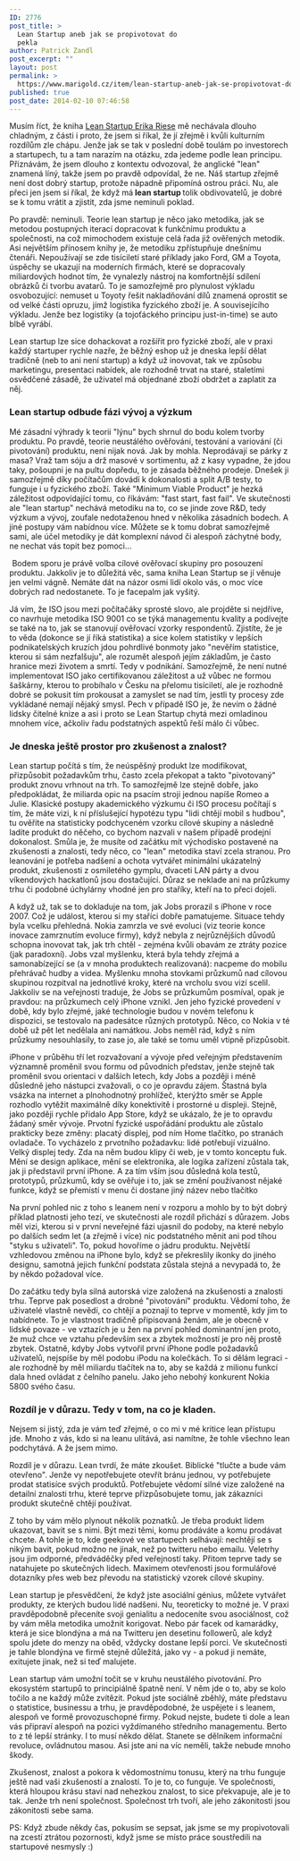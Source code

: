 ```yaml
---
ID: 2776
post_title: >
  Lean Startup aneb jak se propivotovat do
  pekla
author: Patrick Zandl
post_excerpt: ""
layout: post
permalink: >
  https://www.marigold.cz/item/lean-startup-aneb-jak-se-propivotovat-do-pekla
published: true
post_date: 2014-02-10 07:46:58
---
```

<p>Musím říct, že kniha <a href="http://www.amazon.com/gp/product/B004J4XGN6/ref=as_li_tf_tl?ie=UTF8&camp=1789&creative=9325&creativeASIN=B004J4XGN6&linkCode=as2&tag=marigoldcz-20">Lean Startup Erika Riese</a> mě nechávala dlouho chladným, z části i proto, že jsem si říkal, že jí zřejmě i kvůli kulturním rozdílům zle chápu. Jenže jak se tak v poslední době toulám po investorech a startupech, tu a tam narazím na otázku, zda jedeme podle lean principu. Přiznávám, že jsem dlouho z kontextu odvozoval, že anglické "lean" znamená líný, takže jsem po pravdě odpovídal, že ne. Náš startup zřejmě není dost dobrý startup, protože nápadně připomíná ostrou práci. Nu, ale přeci jen jsem si říkal, že když má<strong> lean startup </strong>tolik obdivovatelů, je dobré se k tomu vrátit a zjistit, zda jsme neminuli poklad.</p><p>Po pravdě: neminuli. Teorie lean startup je něco jako metodika, jak se metodou postupných iterací dopracovat k funkčnímu produktu a společnosti, na což mimochodem existuje celá řada již ověřených metodik. Asi největším přínosem knihy je, že metodiku zpřístupňuje dnešnímu čtenáři. Nepoužívají se zde tisíciletí staré příklady jako Ford, GM a Toyota, úspěchy se ukazují na moderních firmách, které se dopracovaly miliardových hodnot tím, že vynalezly nástroj na komfortnější sdílení obrázků či tvorbu avatarů. To je samozřejmě pro plynulost výkladu osvobozující: nemuset u Toyoty řešit nakladňování dílů znamená oprostit se od velké části opruzu, jímž logistika fyzického zboží je. A souvisejícího výkladu. Jenže bez logistiky (a tojoťáckého principu just-in-time) se auto blbě vyrábí.</p><!--more--><p>Lean startup lze sice dohackovat a rozšířit pro fyzické zboží, ale v praxi každý startuper rychle nazře, že běžný eshop už je dneska lepší dělat tradičně (neb to ani není startup) a když už inovovat, tak ve způsobu marketingu, presentaci nabídek, ale rozhodně trvat na staré, staletími osvědčené zásadě, že uživatel má objednané zboží obdržet a zaplatit za něj.</p><h3>Lean startup odbude fázi vývoj a výzkum </h3><p>Mé zásadní výhrady k teorii "lýnu" bych shrnul do bodu kolem tvorby produktu. Po pravdě, teorie neustálého ověřování, testování a variování (či pivotování) produktu, není nijak nová. Jak by mohla. Neprodávají se párky z masa? Vraž tam sóju a drž masové v sortimentu, až z kasy vypadne, že jdou taky, pošoupni je na pultu dopředu, to je zásada běžného prodeje. Dnešek ji samozřejmě díky počítačům dovádí k dokonalosti a split A/B testy, to funguje i u fyzického zboží. Také "Minimum Viable Product" je hezká záležitost odpovídající tomu, co říkávám: "fast start, fast fail". Ve skutečnosti ale "lean startup" nechává metodiku na to, co se jinde zove R&D, tedy výzkum a vývoj, zoufale nedotaženou hned v několika zásadních bodech. A jiné postupy vám nabídnou více. Můžete se k tomu dobrat samozřejmě sami, ale účel metodiky je dát komplexní návod či alespoň záchytné body, ne nechat vás topit bez pomoci...</p><p><a href="http://www.amazon.com/gp/product/B004J4XGN6/ref=as_li_tf_il?ie=UTF8&camp=1789&creative=9325&creativeASIN=B004J4XGN6&linkCode=as2&tag=marigoldcz-20"><img src="http://ws-na.amazon-adsystem.com/widgets/q?_encoding=UTF8&ASIN=B004J4XGN6&Format=_SL160_&ID=AsinImage&MarketPlace=US&ServiceVersion=20070822&WS=1&tag=marigoldcz-20" id="blogsy-1392018690778.9517" class="" alt=""></a><img src="http://ir-na.amazon-adsystem.com/e/ir?t=marigoldcz-20&l=as2&o=1&a=B004J4XGN6" id="blogsy-1392018690806.9639" class="" width="1" height="1" alt=""> Bodem sporu je právě volba cílové ověřovací skupiny pro posouzení produktu. Jakkoliv je to důležitá věc, sama kniha Lean Startup se jí věnuje jen velmi vágně. Nemáte dát na názor osmi lidí okolo vás, o moc více dobrých rad nedostanete. To je facepalm jak vyšitý.</p><p>Já vím, že ISO jsou mezi počítačáky sprosté slovo, ale projděte si nejdříve, co navrhuje metodika ISO 9001 co se týká managementu kvality a podívejte se také na to, jak se stanovují ověřovací vzorky respondentů. Zjistíte, že je to věda (dokonce se jí říká statistika) a sice kolem statistiky v lepších podnikatelských kruzích jdou pohrdlivé bonmoty jako "nevěřím statistice, kterou si sám nezfalšuju", ale rozumět alespoň jejím základům, je často hranice mezi životem a smrtí. Tedy v podnikání. Samozřejmě, že není nutné implementovat ISO jako certifikovanou záležitost a už vůbec ne formou šaškárny, kterou to probíhalo v Česku na přelomu tisíciletí, ale je rozhodně dobré se pokusit tím prokousat a zamyslet se nad tím, jestli ty procesy zde vykládané nemají nějaký smysl. Pech v případě ISO je, že nevím o žádné lidsky čitelné knize a asi i proto se Lean Startup chytá mezi omladinou mnohem více, ačkoliv řadu podstatných aspektů řeší málo či vůbec.</p><h3>Je dneska ještě prostor pro zkušenost a znalost?</h3><p>Lean startup počítá s tím, že neúspěšný produkt lze modifikovat, přizpůsobit požadavkům trhu, často zcela překopat a takto "pivotovaný" produkt znovu vrhnout na trh. To samozřejmě lze stejně dobře, jako předpokládat, že miliarda opic na psacím stroji jednou napíše Romeo a Julie. Klasické postupy akademického výzkumu či ISO procesu počítají s tím, že máte vizi, k ní příslušející hypotézu typu "lidi chtějí mobil s hudbou", tu ověříte na statisticky podchyceném vzorku cílové skupiny a následně ladíte produkt do něčeho, co bychom nazvali v našem případě prodejní dokonalost. Smůla je, že musíte od začátku mít východisko postavené na zkušenosti a znalosti, tedy něco, co "lean" metodika staví zcela stranou. Pro leanování je potřeba nadšení a ochota vytvářet minimální ukázatelný produkt, zkušenosti z osmiletého gymplu, dvaceti LAN párty a dvou víkendových hackatlonů jsou dostačující. Důraz se neklade ani na průzkumy trhu či podobné úchylárny vhodné jen pro staříky, kteří na to přeci dojeli.</p><p>A když už, tak se to dokladuje na tom, jak Jobs prorazil s iPhone v roce 2007. Což je událost, kterou si my staříci dobře pamatujeme. Situace tehdy byla vcelku přehledná. Nokia zamrzla ve své evoluci (viz teorie konce inovace zamrznutím evoluce firmy), když nebyla z nejrůznějších důvodů schopna inovovat tak, jak trh chtěl - zejména kvůli obavám ze ztráty pozice (jak paradoxní). Jobs vzal myšlenku, která byla tehdy zřejmá a samonabízející se (a v mnoha produktech realizovaná): nacpeme do mobilu přehrávač hudby a videa. Myšlenku mnoha stovkami průzkumů nad cílovou skupinou rozpitval na jednotlivé kroky, které na vrcholu svou vizí scelil. Jakkoliv se na veřejnosti traduje, že Jobs se průzkumům posmíval, opak je pravdou: na průzkumech celý iPhone vznikl. Jen jeho fyzické provedení v době, kdy bylo zřejmé, jaké technologie budou v novém telefonu k dispozici, se testovalo na padesátce různých prototypů. Něco, co Nokia v té době už pět let nedělala ani namátkou. Jobs neměl rád, když s ním průzkumy nesouhlasily, to zase jo, ale také se tomu uměl vtipně přizpůsobit.</p><p>iPhone v průběhu tří let rozvažovaní a vývoje před veřejným představením významně proměnil svou formu od původních představ, jenže stejně tak proměnil svou orientaci v dalších letech, kdy Jobs a později i méně důsledně jeho nástupci zvažovali, o co je opravdu zájem. Štastná byla vsázka na internet a plnohodnotný prohlížeč, kterýžto směr se Apple rozhodlo vytěžit maximálně díky konektivitě i prostorné u displeji. Stejně, jako později rychle přidalo App Store, když se ukázalo, že je to opravdu žádaný směr vývoje. Prvotní fyzické uspořádání produktu ale zůstalo prakticky beze změny: placatý displej, pod ním Home tlačítko, po stranách ovladače. To vycházelo z prvotního požadavku: lidé potřebují vizuálno. Velký displej tedy. Zda na něm budou klipy či web, je v tomto konceptu fuk. Mění se design aplikace, mění se elektronika, ale logika zařízení zůstala tak, jak ji představil první iPhone. A za tím vším jsou důsledná kola testů, prototypů, průzkumů, kdy se ověřuje i to, jak se změní používanost nějaké funkce, když se přemístí v menu či dostane jiný název nebo tlačítko</p><p>Na první pohled nic z toho s leanem není v rozporu a mohlo by to být dobrý příklad platnosti jeho tezí, ve skutečnosti ale rozdíl přichází s důrazem. Jobs měl vizi, kterou si v první neveřejné fázi ujasnil do podoby, na které nebylo po dalších sedm let (a zřejmě i více) nic podstatného měnit ani pod tíhou "styku s uživateli". To, pokud hovoříme o jádru produktu. Největší vzhledovou změnou na iPhone bylo, když se překreslily ikonky do jiného designu, samotná jejich funkční podstata zůstala stejná a nevypadá to, že by někdo požadoval více.</p><p>Do začátku tedy byla silná autorská vize založená na zkušenosti a znalosti trhu. Teprve pak posedlost a drobné "pivotování" produktu. Vědomí toho, že uživatelé vlastně nevědí, co chtějí a poznají to teprve v momentě, kdy jim to nabídnete. To je vlastnost tradičně připisovaná ženám, ale je obecně v lidské povaze - ve vztazích je u žen na první pohled dominantní jen proto, že muž chce ve vztahu především sex a zbytek možností je pro něj prostě zbytek. Ostatně, kdyby Jobs vytvořil první iPhone podle požadavků uživatelů, nejspíše by měl podobu iPodu na kolečkách. To si dělám legraci - ale rozhodně by měl miliardu tlačítek na to, aby se každá z milionu funkcí dala hned ovládat z čelního panelu. Jako jeho nebohý konkurent Nokia 5800 svého času.</p><h3>Rozdíl je v důrazu. Tedy v tom, na co je kladen.</h3><p>Nejsem si jistý, zda je vám teď zřejmé, o co mi v mé kritice lean přístupu jde. Mnoho z vás, kdo si na leanu ulítává, asi namítne, že tohle všechno lean podchytává. A že jsem mimo.</p><p>Rozdíl je v důrazu. Lean tvrdí, že máte zkoušet. Biblické "tlučte a bude vám otevřeno". Jenže vy nepotřebujete otevřít bránu jednou, vy potřebujete prodat statisíce svých produktů. Potřebujete vědomí silné vize založené na detailní znalosti trhu, které teprve přizpůsobujete tomu, jak zákazníci produkt skutečně chtějí používat.</p><p>Z toho by vám mělo plynout několik poznatků. Je třeba produkt lidem ukazovat, bavit se s nimi. Být mezi těmi, komu prodáváte a komu prodávat chcete. A tohle je to, kde geekové ve startupech selhávají: nechtějí se s nikým bavit, pokud možno ne jinak, než po twitteru nebo emailu. Veletrhy jsou jim odporné, předváděčky před veřejností taky. Přitom teprve tady se natahujete po skutečných lidech. Maximem otevřenosti jsou formulářové dotazníky přes web bez převodu na statistický vzorek cílové skupiny. </p><p>Lean startup je přesvědčení, že když jste asociální génius, můžete vytvářet produkty, ze kterých budou lidé nadšeni. Nu, teoreticky to možné je. V praxi pravděpodobně přeceníte svoji genialitu a nedoceníte svou asociálnost, což by vám měla metodika umožnit korigovat. Nebo pár facek od kamarádky, která je sice blondýna a má na Twitteru jen desetinu followerů, ale když spolu jdete do menzy na oběd, vždycky dostane lepší porci. Ve skutečnosti je tahle blondýna ve firmě stejně důležitá, jako vy - a pokud ji nemáte, exitujete jinak, než si teď malujete. </p><p>Lean startup vám umožní točit se v kruhu neustálého pivotování. Pro ekosystém startupů to principiálně špatně není. V něm jde o to, aby se kolo točilo a ne každý může zvítězit. Pokud jste sociálně zběhlý, máte představu o statistice, businessu a trhu, je pravděpodobné, že uspějete i s leanem, alespoň ve formě provozuschopné firmy. Pokud nejste, budete ti dole a lean vás připraví alespoň na pozici vyždímaného středního managementu. Berto to z té lepší stránky. I to musí někdo dělat. Stanete se dělníkem informační revoluce, ovládnutou masou. Asi jste ani na víc neměli, takže nebude mnoho škody.</p><p>Zkušenost, znalost a pokora k vědomostnímu tonusu, který na trhu funguje ještě nad vaši zkušeností a znalostí. To je to, co funguje. Ve společnosti, která hloupou krásu staví nad nehezkou znalost, to sice překvapuje, ale je to tak. Jenže trh není společnost. Společnost trh tvoří, ale jeho zákonitosti jsou zákonitosti sebe sama.   </p><p>PS: Když zbude někdy čas, pokusím se sepsat, jak jsme se my propivotovali na zcestí ztrátou pozornosti, když jsme se místo práce soustředili na startupové nesmysly :)</p><p>&nbsp;</p>